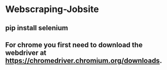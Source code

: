 # Webscraping-Jobsite

## pip install selenium

## For chrome you first need to download the webdriver at https://chromedriver.chromium.org/downloads.
